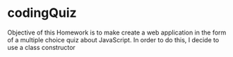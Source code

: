 # codingQuiz

Objective of this Homework is to make create a web application in the form of a multiple choice quiz about JavaScript.
In order to do this, I decide to use a class constructor